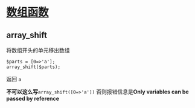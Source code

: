 # [数组函数](http://php.net/manual/zh/ref.array.php)



## array_shift 

将数组开头的单元移出数组

```
$parts = [0=>'a'];
array_shift($parts);
```
返回 `a`

**不可以这么写**`array_shift([0=>'a'])`
否则报错信息是**Only variables can be passed by reference**